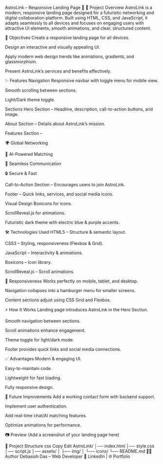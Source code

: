 AstroLink – Responsive Landing Page 🚀
📌 Project Overview
AstroLink is a modern, responsive landing page designed for a futuristic networking and digital collaboration platform.
Built using HTML, CSS, and JavaScript, it adapts seamlessly to all devices and focuses on engaging users with attractive UI elements, smooth animations, and clear, structured content.

🎯 Objectives
Create a responsive landing page for all devices.

Design an interactive and visually appealing UI.

Apply modern web design trends like animations, gradients, and glassmorphism.

Present AstroLink’s services and benefits effectively.

✨ Features
Navigation
Responsive navbar with toggle menu for mobile view.

Smooth scrolling between sections.

Light/Dark theme toggle.

Sections
Hero Section – Headline, description, call-to-action buttons, and image.

About Section – Details about AstroLink’s mission.

Features Section –

🌍 Global Networking

🤖 AI-Powered Matching

📡 Seamless Communication

🔒 Secure & Fast

Call-to-Action Section – Encourages users to join AstroLink.

Footer – Quick links, services, and social media icons.

Visual Design
Boxicons for icons.

ScrollReveal.js for animations.

Futuristic dark theme with electric blue & purple accents.

🛠️ Technologies Used
HTML5 – Structure & semantic layout.

CSS3 – Styling, responsiveness (Flexbox & Grid).

JavaScript – Interactivity & animations.

Boxicons – Icon library.

ScrollReveal.js – Scroll animations.

📱 Responsiveness
Works perfectly on mobile, tablet, and desktop.

Navigation collapses into a hamburger menu for smaller screens.

Content sections adjust using CSS Grid and Flexbox.

⚡ How It Works
Landing page introduces AstroLink in the Hero Section.

Smooth navigation between sections.

Scroll animations enhance engagement.

Theme toggle for light/dark mode.

Footer provides quick links and social media connections.

✅ Advantages
Modern & engaging UI.

Easy-to-maintain code.

Lightweight for fast loading.

Fully responsive design.

📌 Future Improvements
Add a working contact form with backend support.

Implement user authentication.

Add real-time chat/AI matching features.

Optimize animations for performance.

📷 Preview
(Add a screenshot of your landing page here)

📂 Project Structure
css
Copy
Edit
AstroLink/
│── index.html
│── style.css
│── script.js
│── assets/
│   ├── img/
│   └── icons/
└── README.md
👨‍💻 Author
Debasish Das – Web Developer
💼 LinkedIn | 🌐 Portfolio
